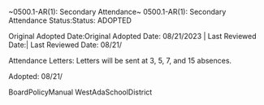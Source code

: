 ~0500.1-AR(1): Secondary Attendance~
 0500.1-AR(1): Secondary Attendance Status:Status: ADOPTED


Original Adopted Date:Original Adopted Date: 08/21/2023 | Last Reviewed Date:| Last Reviewed Date: 08/21/

Attendance Letters:
Letters will be sent at 3, 5, 7, and 15 absences.

Adopted: 08/21/


BoardPolicyManual
WestAdaSchoolDistrict


